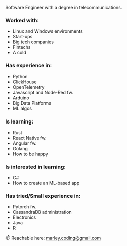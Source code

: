 Software Engineer with a degree in telecommunications.

### Worked with: 
- Linux and Windows environments
- Start-ups
- Big tech companies
- Fintechs
- A cold

### Has experience in:
- Python
- ClickHouse
- OpenTelemetry
- Javascript and Node-Red fw.
- Arduino
- Big Data Platforms
- ML algos

### Is learning:
- Rust
- React Native fw.
- Angular fw.
- Golang
- How to be happy

### Is interested in learning:
- C#
- How to create an ML-based app

### Has tried/Small experience in:
- Pytorch fw.
- CassandraDB administration
- Electronics
- Java
- R

📫 Reachable here: marley.coding@gmail.com
